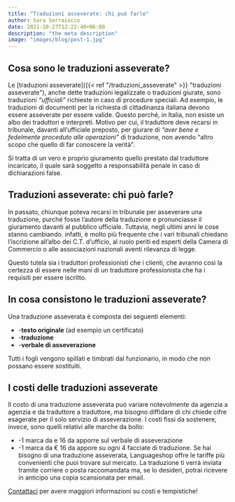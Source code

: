 ```yaml
---
title: "Traduzioni asseverate: chi può farle"
author: Sara Serraiocco
date: 2021-10-27T12:22:40+06:00
description: "the meta description"
image: "images/blog/post-1.jpg"
---
```

## Cosa sono le traduzioni asseverate?
Le [traduzioni asseverate]({{< ref "/traduzioni_asseverate" >}} "traduzioni asseverate"), anche dette traduzioni legalizzate o traduzioni giurate, sono traduzioni _“ufficiali”_ richieste in caso di procedure speciali. Ad esempio, le traduzioni di documenti per la richiesta di cittadinanza italiana devono essere asseverate per essere valide.
Questo perché, in Italia, non esiste un albo dei traduttori e interpreti. Motivo per cui, il traduttore deve recarsi in tribunale, davanti all’ufficiale preposto, per giurare di _“aver bene e fedelmente proceduto alle operazioni”_ di traduzione, non avendo “altro scopo che quello di far conoscere la verità”.

Si tratta di un vero e proprio giuramento quello prestato dal traduttore incaricato, il quale sarà soggetto a responsabilità penale in caso di dichiarazioni false.
## Traduzioni asseverate: chi può farle?
In passato, chiunque poteva recarsi in tribunale per asseverare una traduzione, purché fosse l’autore della traduzione e pronunciasse il giuramento davanti al pubblico ufficiale. 
Tuttavia, negli ultimi anni le cose stanno cambiando. infatti, è molto più frequente che i vari tribunali chiedano l’iscrizione all’albo dei C.T. d’ufficio, al ruolo periti ed esperti della Camera di Commercio o alle associazioni nazionali aventi rilevanza di legge.

Questo tutela sia i traduttori professionisti che i clienti, che avranno così la certezza di essere nelle mani di un traduttore professionista che ha i requisiti per essere iscritto.
## In cosa consistono le traduzioni asseverate?
Una traduzione asseverata è composta dei seguenti elementi:
* -**testo originale** (ad esempio un certificato)
* -**traduzione**
* -**verbale di asseverazione**

Tutti i fogli vengono spillati e timbrati dal funzionario, in modo che non possano essere sostituiti. 
## I costi delle traduzioni asseverate
Il costo di una traduzione asseverata può variare notevolmente da agenzia a agenzia e da traduttore a traduttore, ma bisogno diffidare di chi chiede cifre esagerate per il solo servizio di asseverazione. 
I costi fissi da sostenere, invece, sono quelli relativi alle marche da bollo:
* -1 marca da e 16 da apporre sul verbale di asseverazione
* -1 marca da € 16 da appore su ogni 4 facciate di traduzione.
Se hai bisogno di una traduzione asseverata, Languageshop offre le tariffe più convenienti che puoi trovare sul mercato. La traduzione ti verrà inviata tramite corriere o posta raccomandata ma, se lo desideri, potrai ricevere in anticipo una copia scansionata per email.

[Contattaci](#call-to-action "Contattaci!") per avere maggiori informazioni su costi e tempistiche!
